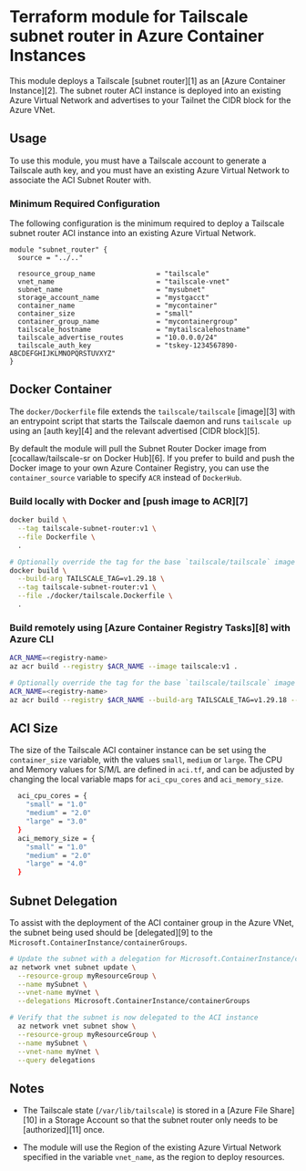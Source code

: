 # Terraform module for Tailscale subnet router in Azure Container Instances

This module deploys a Tailscale [subnet router][1] as an [Azure Container Instance][2]. The subnet router ACI instance is deployed into an existing Azure Virtual Network and advertises to your Tailnet the CIDR block for the Azure VNet.

## Usage
To use this module, you must have a Tailscale account to generate a Tailscale auth key, and you must have an existing Azure Virtual Network to associate the ACI Subnet Router with.

### Minimum Required Configuration
The following configuration is the minimum required to deploy a Tailscale subnet router ACI instance into an existing Azure Virtual Network.

```hcl
module "subnet_router" {
  source = "../.."

  resource_group_name               = "tailscale"
  vnet_name                         = "tailscale-vnet"
  subnet_name                       = "mysubnet"
  storage_account_name              = "mystgacct"
  container_name                    = "mycontainer"
  container_size                    = "small"
  container_group_name              = "mycontainergroup"
  tailscale_hostname                = "mytailscalehostname"
  tailscale_advertise_routes        = "10.0.0.0/24"
  tailscale_auth_key                = "tskey-1234567890-ABCDEFGHIJKLMNOPQRSTUVXYZ"
}
```

## Docker Container
The `docker/Dockerfile` file extends the `tailscale/tailscale`
[image][3] with an entrypoint script that starts the Tailscale daemon and runs
`tailscale up` using an [auth key][4] and the relevant advertised [CIDR block][5].

By default the module will pull the Subnet Router Docker image from [cocallaw/tailscale-sr on Docker Hub][6]. If you prefer to build and push the Docker image to your own Azure Container Registry, you can use the `container_source` variable to specify `ACR` instead of `DockerHub`.

### Build locally with Docker and [push image to ACR][7]
```bash
docker build \
  --tag tailscale-subnet-router:v1 \
  --file Dockerfile \
  .

# Optionally override the tag for the base `tailscale/tailscale` image
docker build \
  --build-arg TAILSCALE_TAG=v1.29.18 \
  --tag tailscale-subnet-router:v1 \
  --file ./docker/tailscale.Dockerfile \
  .
```

### Build remotely using [Azure Container Registry Tasks][8] with Azure CLI
```bash
ACR_NAME=<registry-name>
az acr build --registry $ACR_NAME --image tailscale:v1 .

# Optionally override the tag for the base `tailscale/tailscale` image
ACR_NAME=<registry-name>
az acr build --registry $ACR_NAME --build-arg TAILSCALE_TAG=v1.29.18 --image tailscale:v1 .
```

## ACI Size
The size of the Tailscale ACI container instance can be set using the `container_size` variable, with the values `small`, `medium` or `large`. The CPU and Memory values for S/M/L are defined in `aci.tf`, and can be adjusted by changing the local variable maps for `aci_cpu_cores` and `aci_memory_size`. 
```bash
  aci_cpu_cores = {
    "small" = "1.0"
    "medium" = "2.0"
    "large" = "3.0"
  }
  aci_memory_size = {
    "small" = "1.0"
    "medium" = "2.0"
    "large" = "4.0"
  }
```
 
## Subnet Delegation 
To assist with the deployment of the ACI container group in the Azure VNet, the subnet being used should be [delegated][9] to the `Microsoft.ContainerInstance/containerGroups`.
```bash
# Update the subnet with a delegation for Microsoft.ContainerInstance/containerGroups
az network vnet subnet update \
  --resource-group myResourceGroup \
  --name mySubnet \
  --vnet-name myVnet \
  --delegations Microsoft.ContainerInstance/containerGroups

# Verify that the subnet is now delegated to the ACI instance
  az network vnet subnet show \
  --resource-group myResourceGroup \
  --name mySubnet \
  --vnet-name myVnet \
  --query delegations
```    
## Notes

- The Tailscale state (`/var/lib/tailscale`) is stored in a [Azure File Share][10] in a Storage Account so that the subnet router only needs to be [authorized][11] once.

- The module will use the Region of the existing Azure Virtual Network specified in the variable `vnet_name`, as the region to deploy resources.
